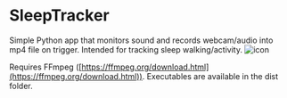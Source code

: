 # SleepTracker
Simple Python app that monitors sound and records webcam/audio into mp4 file on trigger. Intended for tracking sleep walking/activity.
![icon](https://github.com/user-attachments/assets/ea629564-3d0f-4e9b-b074-fb4596b4b27b)

Requires FFmpeg ([https://ffmpeg.org/download.html](https://ffmpeg.org/download.html)). 
Executables are available in the dist folder.
